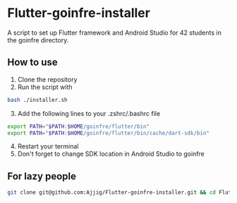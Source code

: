# Flutter-goinfre-installer
A script to set up Flutter framework and Android Studio for 42 students in the goinfre directory.

## How to use
1. Clone the repository
2. Run the script with
```bash
bash ./installer.sh
```
3. Add the following lines to your .zshrc/.bashrc file
```bash
export PATH="$PATH:$HOME/goinfre/flutter/bin"
export PATH="$PATH:$HOME/goinfre/flutter/bin/cache/dart-sdk/bin"
```
4. Restart your terminal
5. Don't forget to change SDK location in Android Studio to goinfre


## For lazy people
```bash
git clone git@github.com:Ajjig/Flutter-goinfre-installer.git && cd Flutter-goinfre-installer && bash ./installer.sh && echo "export PATH=\"\$PATH:\$HOME/goinfre/flutter/bin\"" >> ~/.zshrc && echo "export PATH=\"\$PATH:\$HOME/goinfre/flutter/bin/cache/dart-sdk/bin\"" >> ~/.zshrc && cd .. && source ~/.zshrc
```
